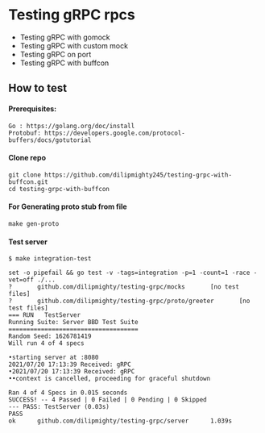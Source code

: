 # Testing gRPC rpcs

- Testing gRPC with gomock
- Testing gRPC with custom mock
- Testing gRPC on port
- Testing gRPC with buffcon


## How to test
#### Prerequisites:
```
Go : https://golang.org/doc/install
Protobuf: https://developers.google.com/protocol-buffers/docs/gotutorial
```
#### Clone repo
```
git clone https://github.com/dilipmighty245/testing-grpc-with-buffcon.git
cd testing-grpc-with-buffcon
````
#### For Generating proto stub from file
```
make gen-proto 
```
#### Test server
```
$ make integration-test

set -o pipefail && go test -v -tags=integration -p=1 -count=1 -race -vet=off ./...
?       github.com/dilipmighty/testing-grpc/mocks       [no test files]
?       github.com/dilipmighty/testing-grpc/proto/greeter       [no test files]
=== RUN   TestServer
Running Suite: Server BBD Test Suite
====================================
Random Seed: 1626781419
Will run 4 of 4 specs

•starting server at :8080
2021/07/20 17:13:39 Received: gRPC
•2021/07/20 17:13:39 Received: gRPC
••context is cancelled, proceeding for graceful shutdown

Ran 4 of 4 Specs in 0.015 seconds
SUCCESS! -- 4 Passed | 0 Failed | 0 Pending | 0 Skipped
--- PASS: TestServer (0.03s)
PASS
ok      github.com/dilipmighty/testing-grpc/server      1.039s



